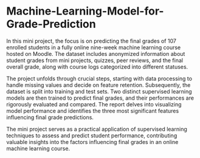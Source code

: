 # Machine-Learning-Model-for-Grade-Prediction

In this mini project, the focus is on predicting the final grades of 107 enrolled students in a fully online nine-week machine learning course hosted on Moodle. The dataset includes anonymized information about student grades from mini projects, quizzes, peer reviews, and the final overall grade, along with course logs categorized into different statuses. 

The project unfolds through crucial steps, starting with data processing to handle missing values and decide on feature retention. Subsequently, the dataset is split into training and test sets. Two distinct supervised learning models are then trained to predict final grades, and their performances are rigorously evaluated and compared. The report delves into visualizing model performance and identifies the three most significant features influencing final grade predictions. 

The mini project serves as a practical application of supervised learning techniques to assess and predict student performance, contributing valuable insights into the factors influencing final grades in an online machine learning course.
